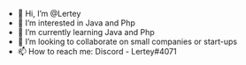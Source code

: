 - 👋 Hi, I’m @Lertey
- 👀 I’m interested in Java and Php
- 🌱 I’m currently learning Java and Php
- 💞️ I’m looking to collaborate on small companies or start-ups
- 📫 How to reach me: Discord - Lertey#4071

<!---
Lertey4/Lertey4 is a ✨ special ✨ repository because its `README.md` (this file) appears on your GitHub profile.
You can click the Preview link to take a look at your changes.
--->

